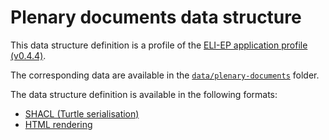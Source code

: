 # Plenary documents data structure

This data structure definition is a profile of the [ELI-EP application profile (v0.4.4)](https://europarl.github.io/eli-ep/0.4.4/).

The corresponding data are available in the [`data/plenary-documents`](../data/plenary-documents/) folder.

The data structure definition is available in the following formats:
- [SHACL (Turtle serialisation)](./eli-ep_plenary-documents.shacl.ttl)
- [HTML rendering](https://europarl.github.io/open-data-beta-testing/data-structure/plenary-documents)
